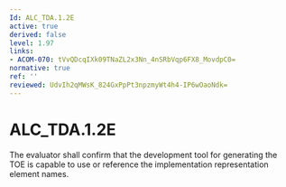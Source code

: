 ```yaml
---
Id: ALC_TDA.1.2E
active: true
derived: false
level: 1.97
links:
- ACOM-070: tVvQDcqIXk09TNaZL2x3Nn_4nSRbVqp6FX8_MovdpC0=
normative: true
ref: ''
reviewed: UdvIh2qMWsK_824GxPpPt3npzmyWt4h4-IP6wOaoNdk=
---
```


# ALC_TDA.1.2E

The evaluator shall confirm that the development tool for generating the TOE is capable to use or reference the implementation representation element names.
